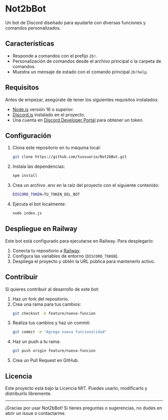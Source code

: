 # Not2bBot

Un bot de Discord diseñado para ayudarte con diversas funciones y comandos personalizados. 

## Características

- Responde a comandos con el prefijo `2b!`.
- Personalización de comandos desde el archivo principal o la carpeta de comandos.
- Muestra un mensaje de estado con el comando principal `2b!help`.

## Requisitos

Antes de empezar, asegúrate de tener los siguientes requisitos instalados:

- [Node.js](https://nodejs.org/) versión 16 o superior.
- [Discord.js](https://discord.js.org/) instalado en el proyecto.
- Una cuenta en [Discord Developer Portal](https://discord.com/developers/applications) para obtener un token.

## Configuración

1. Clona este repositorio en tu máquina local:
   ```bash
   git clone https://github.com/tuusuario/Not2bBot.git
   ```
2. Instala las dependencias:

    ```bash
    npm install
    ```
3. Crea un archivo .env en la raíz del proyecto con el siguiente contenido:

    ```bash
    DISCORD_TOKEN=TU_TOKEN_DEL_BOT
    ```
4. Ejecuta el bot localmente:

    ```bash
    node index.js
    ```

## Despliegue en Railway

Este bot está configurado para ejecutarse en Railway. Para desplegarlo:

1. Conecta tu repositorio a [Railway](https://railway.app/).
2. Configura las variables de entorno (`DISCORD_TOKEN`).
3. Despliega el proyecto y obtén la URL pública para mantenerlo activo.

## Contribuir

Si quieres contribuir al desarrollo de este bot:

1. Haz un fork del repositorio.
2. Crea una rama para tus cambios:
   ```sh
   git checkout -b feature/nueva-funcion
   ```
3. Realiza tus cambios y haz un commit:
    ```sh
    git commit -m "Agrega nueva funcionalidad"
    ```
4. Haz un push a tu rama:
    ```sh
    git push origin feature/nueva-funcion
    ```
5. Crea un Pull Request en GitHub.

## Licencia

Este proyecto está bajo la Licencia MIT. Puedes usarlo, modificarlo y distribuirlo libremente.

---

¡Gracias por usar Not2bBot! Si tienes preguntas o sugerencias, no dudes en abrir un issue o contactarme.
